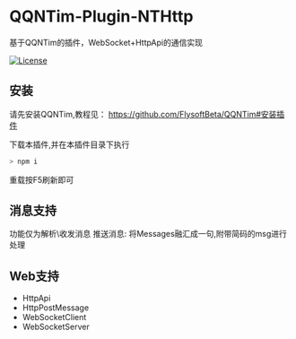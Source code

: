 # QQNTim-Plugin-NTHttp
基于QQNTim的插件，WebSocket+HttpApi的通信实现

[![License](https://img.shields.io/github/license/Rei1mu/QQNTim-Plugin-NTHttp.svg)](https://raw.githubusercontent.com/Rei1mu/QQNTim-Plugin-NTHttp/master/LICENSE)


## 安装
请先安装QQNTim,教程见：
https://github.com/FlysoftBeta/QQNTim#安装插件

下载本插件,并在本插件目录下执行
```bash
> npm i
```
重载按F5刷新即可

## 消息支持
功能仅为解析\收发消息
推送消息: 将Messages融汇成一句,附带简码的msg进行处理


## Web支持

- HttpApi
- HttpPostMessage
- WebSocketClient
- WebSocketServer


